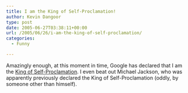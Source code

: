 ```yaml
---
title: I am the King of Self-Proclamation!
author: Kevin Dangoor
type: post
date: 2005-06-27T03:38:11+00:00
url: /2005/06/26/i-am-the-king-of-self-proclamation/
categories:
  - Funny

---
```

Amazingly enough, at this moment in time, Google has declared that I am the [King of Self-Proclamation][1]. I even beat out Michael Jackson, who was apparently previously declared the King of Self-Proclamation (oddly, by someone other than himself).

 [1]: http://www.google.com/search?q=king+of+self-proclamation&sourceid=mozilla-search&start=0&start=0&ie=utf-8&oe=utf-8&client=firefox-a&rls=org.mozilla:en-US:official